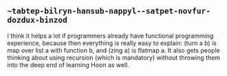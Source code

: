 ## `~tabtep-bilryn-hansub-nappyl--satpet-novfur-dozdux-binzod`
I think it helps a lot if programmers already have functional programming experience, because then everything is really easy to explain: (turn a b) is map over list a with function b, and (zing a) is flatmap a. It also gets people thinking about using recursion (which is mandatory) without throwing them into the deep end of learning Hoon as well.